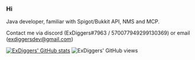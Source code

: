 ### Hi

Java developer, familiar with Spigot/Bukkit API, NMS and MCP.

Contact me via discord (ExDiggers#7963 / 570077949299130369) or email (exdiggersdev@gmail.com)

[![ExDiggers' GitHub stats](https://github-readme-stats.vercel.app/api?username=ExDiggers)](https://github.com/anuraghazra/github-readme-stats)
![ExDiggers' GitHub views](https://komarev.com/ghpvc/?username=ExDiggers&color=27d3e3)
